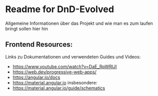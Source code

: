 # Readme for DnD-Evolved
Allgemeine Informationen über das Projekt und wie man es zum laufen bringt sollen hier hin

## Frontend Resources:
Links zu Dokumentationen und verwendeten Guides und Videos:
- https://www.youtube.com/watch?v=DaE_RpWRlJI
- https://web.dev/progressive-web-apps/
- https://angular.io/docs
- https://material.angular.io
insbesondere:
- https://material.angular.io/guide/schematics
